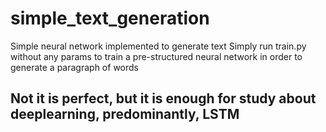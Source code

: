 # simple_text_generation

Simple neural network implemented to generate text
Simply run train.py without any params to train a pre-structured neural network in order to generate a paragraph of words

## Not it is perfect, but it is enough for study about deeplearning, predominantly, LSTM 
